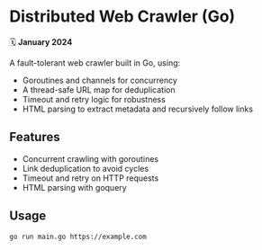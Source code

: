 # Distributed Web Crawler (Go)

🗓️ **January 2024**

A fault-tolerant web crawler built in Go, using:
- Goroutines and channels for concurrency
- A thread-safe URL map for deduplication
- Timeout and retry logic for robustness
- HTML parsing to extract metadata and recursively follow links

## Features
- Concurrent crawling with goroutines
- Link deduplication to avoid cycles
- Timeout and retry on HTTP requests
- HTML parsing with goquery

## Usage

```bash
go run main.go https://example.com
```

